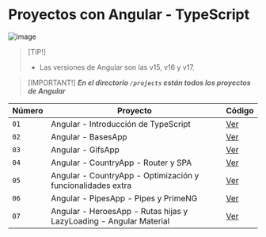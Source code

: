 # Proyectos con Angular - TypeScript

![image](https://github.com/dieegoludee/angular-repository/assets/127766535/7ef59279-25fc-402a-bad0-d6ec2919ad41)

>[TIP!]
> - Las versiones de Angular son las v15, v16 y v17.

> [IMPORTANT!]
> ***En el directorio `/projects` están todos los proyectos de Angular***

| Número  | Proyecto | Código |
| ------------- | ------------- | ------------- |
| `01`  | Angular - Introducción de TypeScript  | [Ver](https://github.com/dieegoludee/angular-repository/tree/main/projects/01-typescript-intro)  |
| `02`  | Angular - BasesApp  | [Ver](https://github.com/dieegoludee/angular-repository/tree/main/projects/02-bases-app)  |
| `03`  | Angular - GifsApp  | [Ver](https://github.com/dieegoludee/angular-repository/tree/main/projects/03-gifs-app)  |
| `04`  | Angular - CountryApp - Router y SPA  | [Ver](https://github.com/dieegoludee/angular-repository/tree/main/projects/04-countryApp)  |
| `05`  | Angular - CountryApp - Optimización y funcionalidades extra  | [Ver](https://github.com/dieegoludee/angular-repository/tree/main/projects/05-countryApp-Opt)  |
| `06`  | Angular - PipesApp - Pipes y PrimeNG  | [Ver](https://github.com/dieegoludee/angular-repository/tree/main/projects/06-pipesApp)  |
| `07`  | Angular - HeroesApp - Rutas hijas y LazyLoading - Angular Material  | [Ver](https://github.com/dieegoludee/angular-repository/tree/main/projects/07-heroesApp)  |
